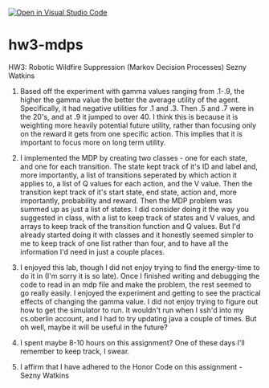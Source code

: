 [![Open in Visual Studio Code](https://classroom.github.com/assets/open-in-vscode-f059dc9a6f8d3a56e377f745f24479a46679e63a5d9fe6f495e02850cd0d8118.svg)](https://classroom.github.com/online_ide?assignment_repo_id=6410869&assignment_repo_type=AssignmentRepo)
# hw3-mdps
HW3: Robotic Wildfire Suppression (Markov Decision Processes)
Sezny Watkins

1. Based off the experiment with gamma values ranging from .1-.9, the higher the gamma value the better the average utility of the agent. Specifically, it had negative utilities for .1 and .3. Then .5 and .7 were in the 20's, and at .9 it jumped to over 40. I think this is because it is weighting more heavily potential future utility, rather than focusing only on the reward it gets from one specific action. This implies that it is important to focus more on long term utility. 

2. I implemented the MDP by creating two classes - one for each state, and one for each transition. The state kept track of it's ID and label and, more importantly, a list of transitions seperated by which action it applies to, a list of Q values for each action, and the V value. Then the transition kept track of it's start state, end state, action and, more importantly, probability and reward. Then the MDP problem was summed up as just a list of states. I did consider doing it the way you suggested in class, with a list to keep track of states and V values, and arrays to keep track of the transition function and Q values. But I'd already started doing it with classes and it honestly seemed simpler to me to keep track of one list rather than four, and to have all the information I'd need in just a couple places.

3. I enjoyed this lab, though I did not enjoy trying to find the energy-time to do it in (I'm sorry it is so late). Once I finished writing and debugging the code to read in an mdp file and make the problem, the rest seemed to go really easily. I enjoyed the experiment and getting to see the practical effects of changing the gamma value. I did not enjoy trying to figure out how to get the simulator to run. It wouldn't run when I ssh'd into my cs.oberlin account, and I had to try updating java a couple of times. But oh well, maybe it will be useful in the future?

4. I spent maybe 8-10 hours on this assignment? One of these days I'll remember to keep track, I swear.

5. I affirm that I have adhered to the Honor Code on this assignment - Sezny Watkins